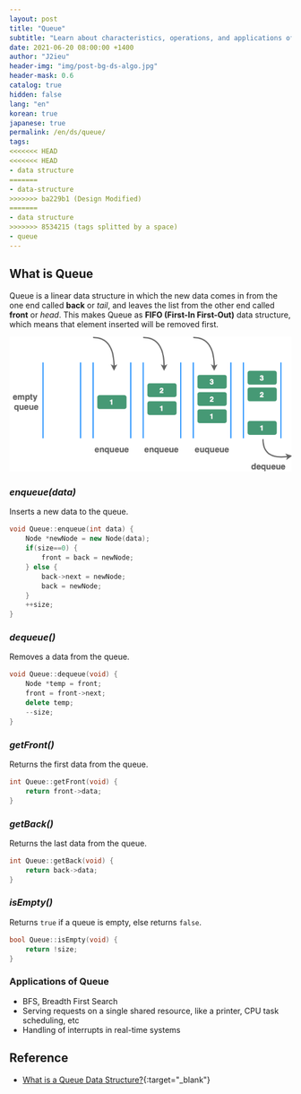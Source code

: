 ```yaml
---
layout: post
title: "Queue"
subtitle: "Learn about characteristics, operations, and applications of Queue"
date: 2021-06-20 08:00:00 +1400
author: "J2ieu"
header-img: "img/post-bg-ds-algo.jpg"
header-mask: 0.6
catalog: true
hidden: false
lang: "en"
korean: true
japanese: true
permalink: /en/ds/queue/
tags:
<<<<<<< HEAD
<<<<<<< HEAD
- data structure
=======
- data-structure
>>>>>>> ba229b1 (Design Modified)
=======
- data structure
>>>>>>> 8534215 (tags splitted by a space)
- queue
---
```


## What is Queue

Queue is a linear data structure in which the new data comes in from the one end called **back** or _tail_, and leaves the list
from the other end called **front** or _head_. This makes Queue as **FIFO (First-In First-Out)** data structure, which means that element inserted will be removed first.

![queue figure](/img/in-post/devouring/week3/queue1.png)

### _enqueue(data)_
Inserts a new data to the queue.

```cpp
void Queue::enqueue(int data) {
    Node *newNode = new Node(data);
    if(size==0) {
        front = back = newNode;
    } else {
        back->next = newNode;
        back = newNode;
    }
    ++size;
}
```

### _dequeue()_
Removes a data from the queue.

```cpp
void Queue::dequeue(void) {
    Node *temp = front;
    front = front->next;
    delete temp;
    --size;
}
```

### _getFront()_
Returns the first data from the queue.

```cpp
int Queue::getFront(void) {
    return front->data;
}
```

### _getBack()_
Returns the last data from the queue.

```cpp
int Queue::getBack(void) {
    return back->data;
}
```

### _isEmpty()_

Returns `true` if a queue is empty, else returns `false`.

```cpp
bool Queue::isEmpty(void) {
    return !size;
}
```

### Applications of Queue
- BFS, Breadth First Search
- Serving requests on a single shared resource, like a printer, CPU task scheduling, etc
- Handling of interrupts in real-time systems

<!-- 
### Practice Problem (Leetcode)
- [933. Number of Recent Calls](https://leetcode.com/problems/number-of-recent-calls/){:target="_blank"}
  
---

#### 933. Number of Recent Calls [🔗](https://leetcode.com/problems/number-of-recent-calls/){:target="_blank"}
--->

## Reference
- [What is a Queue Data Structure?](https://www.studytonight.com/data-structures/queue-data-structure){:target="_blank"}
